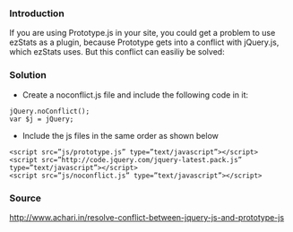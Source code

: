 ### Introduction ###
If you are using Prototype.js in your site, you could get a problem to use ezStats as a plugin, because Prototype gets into a conflict with jQuery.js, which ezStats uses.
But this conflict can easiliy be solved:


### Solution ###

  * Create a noconflict.js file and include the following code in it:
```
jQuery.noConflict();
var $j = jQuery;
```
  * Include the js files in the same order as shown below
```
<script src=”js/prototype.js” type=”text/javascript”></script>
<script src=”http://code.jquery.com/jquery-latest.pack.js” type=”text/javascript”></script>
<script src=”js/noconflict.js” type=”text/javascript”></script>
```

### Source ###
http://www.achari.in/resolve-conflict-between-jquery-js-and-prototype-js